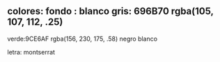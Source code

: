 colores:
fondo :
blanco
gris: 696B70  rgba(105, 107, 112, .25)
----------------------
verde:9CE6AF   rgba(156, 230, 175, .58)
negro
blanco



letra: montserrat
